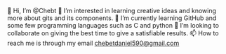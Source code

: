 👋 Hi, I’m @Chebt
👀 I’m interested in learning creative ideas and knowing more about gits and its components.
🌱 I’m currently learning GitHub and some few programming languages such as C and python 
💞️ I’m looking to collaborate on giving the best time to give a satisfiable results.
📫 How to reach me is through my email
chebetdaniel590@gmail.com
